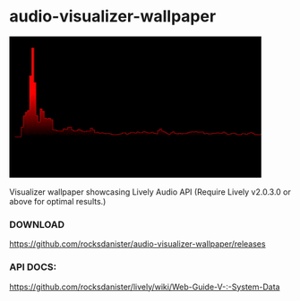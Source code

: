 # audio-visualizer-wallpaper
<img src="/src/ub3mqljo.gif" />

Visualizer wallpaper showcasing Lively Audio API (Require Lively v2.0.3.0 or above for optimal results.)

### DOWNLOAD
https://github.com/rocksdanister/audio-visualizer-wallpaper/releases

### API DOCS:
https://github.com/rocksdanister/lively/wiki/Web-Guide-V-:-System-Data
